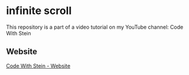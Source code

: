 # infinite scroll

This repository is a part of a video tutorial on my YouTube channel: Code With Stein

## Website

[Code With Stein - Website](https://codewithstein.com)
